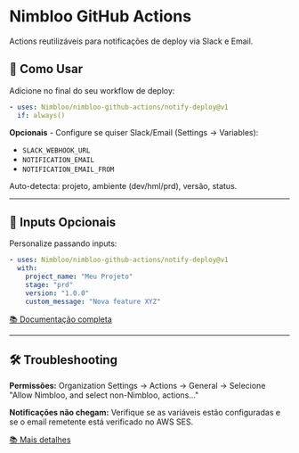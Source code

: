 # Nimbloo GitHub Actions

Actions reutilizáveis para notificações de deploy via Slack e Email.

## 🚀 Como Usar

Adicione no final do seu workflow de deploy:

```yaml
- uses: Nimbloo/nimbloo-github-actions/notify-deploy@v1
  if: always()
```

**Opcionais** - Configure se quiser Slack/Email (Settings → Variables):
- `SLACK_WEBHOOK_URL`
- `NOTIFICATION_EMAIL`
- `NOTIFICATION_EMAIL_FROM`

Auto-detecta: projeto, ambiente (dev/hml/prd), versão, status.

---

## 📖 Inputs Opcionais

Personalize passando inputs:

```yaml
- uses: Nimbloo/nimbloo-github-actions/notify-deploy@v1
  with:
    project_name: "Meu Projeto"
    stage: "prd"
    version: "1.0.0"
    custom_message: "Nova feature XYZ"
```

[📚 Documentação completa](./notify-deploy/README.md)

---

## 🛠️ Troubleshooting

**Permissões:** Organization Settings → Actions → General → Selecione "Allow Nimbloo, and select non-Nimbloo, actions..."

**Notificações não chegam:** Verifique se as variáveis estão configuradas e se o email remetente está verificado no AWS SES.

[📚 Mais detalhes](./notify-deploy/README.md)
